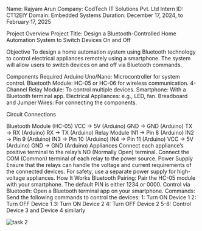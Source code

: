 Name: Rajyam Arun Company: CodTech IT Solutions Pvt. Ltd Intern ID: CT12EIY Domain: Embedded Systems Duration: December 17, 2024, to February 17, 2025

Project Overview Project Title: Design a Bluetooth-Controlled Home Automation System to Switch Devices On and Off

Objective To design a home automation system using Bluetooth technology to control electrical appliances remotely using a smartphone. The system will allow users to switch devices on and off via Bluetooth commands.

Components Required Arduino Uno/Nano: Microcontroller for system control. Bluetooth Module: HC-05 or HC-06 for wireless communication. 4-Channel Relay Module: To control multiple devices. Smartphone: With a Bluetooth terminal app. Electrical Appliances: e.g., LED, fan. Breadboard and Jumper Wires: For connecting the components.

Circuit Connections

Bluetooth Module (HC-05) VCC → 5V (Arduino) GND → GND (Arduino) TX → RX (Arduino) RX → TX (Arduino)
Relay Module IN1 → Pin 8 (Arduino) IN2 → Pin 9 (Arduino) IN3 → Pin 10 (Arduino) IN4 → Pin 11 (Arduino) VCC → 5V (Arduino) GND → GND (Arduino)
Appliances Connect each appliance’s positive terminal to the relay’s NO (Normally Open) terminal. Connect the COM (Common) terminal of each relay to the power source.
Power Supply Ensure that the relays can handle the voltage and current requirements of the connected devices. For safety, use a separate power supply for high-voltage appliances.
How It Works Bluetooth Pairing: Pair the HC-05 module with your smartphone. The default PIN is either 1234 or 0000. Control via Bluetooth: Open a Bluetooth terminal app on your smartphone. Commands: Send the following commands to control the devices: 1: Turn ON Device 1 2: Turn OFF Device 1 3: Turn ON Device 2 4: Turn OFF Device 2 5-8: Control Device 3 and Device 4 similarly

![task 2](https://github.com/user-attachments/assets/b02e02eb-d48f-4e39-a0de-845508a56f6c)

